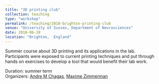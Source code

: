 ```yaml
---
title: "3D printing club"
collection: teaching
type: "workshop"
permalink: /teaching/2018-brighton-printing-club
venue: "University of Sussex, Department of Neurosciences"
date: 2018-06-28
location: "Brighton,  England"
---
```



  Summer course about 3D printing and its applications in the lab. Participants were exposed to current printing techniques and put through hands on exercises to develop a tool that would benefit their lab work.


Duration: summer term  
Organizers: [Andre M Chagas](www.github.com/amchagas), [Maxime Zimmerman](https://github.com/maxzimmer)

